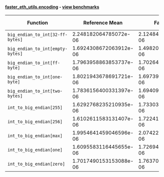 #### [faster_eth_utils.encoding](https://github.com/BobTheBuidler/faster-eth-utils/blob/runners/faster_eth_utils/encoding.py) - [view benchmarks](https://github.com/BobTheBuidler/faster-eth-utils/blob/runners/benchmarks/test_encoding_benchmarks.py)

| Function | Reference Mean | Faster Mean | % Change | Speedup (%) | x Faster | Faster |
|----------|---------------|-------------|----------|-------------|----------|--------|
| `big_endian_to_int[32-ff-bytes]` | 2.248182064785072e-06 | 2.1248475784791043e-06 | 5.49% | 5.80% | 1.06x | ✅ |
| `big_endian_to_int[empty-bytes]` | 1.6924308672063912e-06 | 1.4982051705737477e-06 | 11.48% | 12.96% | 1.13x | ✅ |
| `big_endian_to_int[ff-byte]` | 1.7963958863853737e-06 | 1.7026442779111222e-06 | 5.22% | 5.51% | 1.06x | ✅ |
| `big_endian_to_int[one-byte]` | 1.8021943678691721e-06 | 1.6973901790958218e-06 | 5.82% | 6.17% | 1.06x | ✅ |
| `big_endian_to_int[two-bytes]` | 1.7836156400331397e-06 | 1.6940992764220182e-06 | 5.02% | 5.28% | 1.05x | ✅ |
| `int_to_big_endian[255]` | 1.6292768235210935e-06 | 1.7330311527877414e-06 | -6.37% | -5.99% | 0.94x | ❌ |
| `int_to_big_endian[256]` | 1.6102611583131407e-06 | 1.7224123800320346e-06 | -6.96% | -6.51% | 0.93x | ❌ |
| `int_to_big_endian[max]` | 1.9954641459046596e-06 | 2.074229008903554e-06 | -3.95% | -3.80% | 0.96x | ❌ |
| `int_to_big_endian[one]` | 1.6095583116445655e-06 | 1.726945576253095e-06 | -7.29% | -6.80% | 0.93x | ❌ |
| `int_to_big_endian[zero]` | 1.7017490153153088e-06 | 1.7637090256090408e-06 | -3.64% | -3.51% | 0.96x | ❌ |
